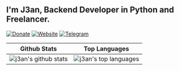 ## I'm J3an, Backend Developer in Python and Freelancer.

[![Donate](https://img.shields.io/badge/Donate-orange?style=for-the-badge&logo=buymeacoffee&logoColor=white)](https://j3an.vercel.app/donate.html)
[![Website](https://img.shields.io/badge/Site-blue?style=for-the-badge&logo=google-chrome&logoColor=white)](https://j3an.vercel.app/)
[![Telegram](https://img.shields.io/badge/Telegram%20Channel-blue?style=for-the-badge&logo=telegram&logoColor=white)](https://t.me/ij3an)


| Github Stats | Top Languages |
| --- | --- |
| ![j3an's github stats](https://github-readme-stats.vercel.app/api?username=dzj3an&show_icons=true&title_color=1BC7FE&icon_color=1BC7FE&text_color=9f9f9f&bg_color=151515&count_private=true) | ![j3an's top languages](https://github-readme-stats.vercel.app/api/top-langs/?username=dzj3an&show_icons=true&title_color=1BC7FE&icon_color=f6c32c&text_color=9f9f9f&bg_color=151515&count_private=true&layout=compact) |
